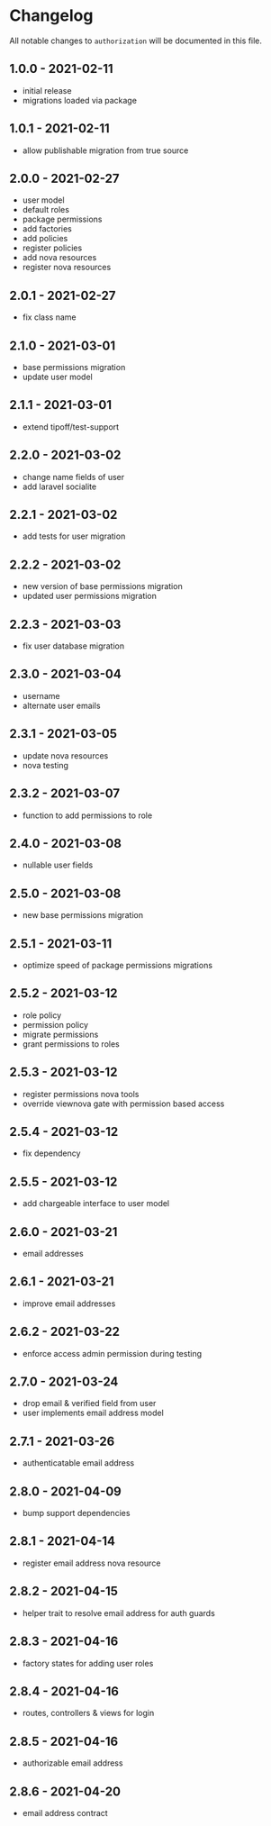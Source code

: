 # Changelog

All notable changes to `authorization` will be documented in this file.

## 1.0.0 - 2021-02-11

- initial release
- migrations loaded via package

## 1.0.1 - 2021-02-11

- allow publishable migration from true source

## 2.0.0 - 2021-02-27

- user model
- default roles
- package permissions
- add factories
- add policies
- register policies
- add nova resources
- register nova resources

## 2.0.1 - 2021-02-27

- fix class name

## 2.1.0 - 2021-03-01

- base permissions migration
- update user model

## 2.1.1 - 2021-03-01

- extend tipoff/test-support

## 2.2.0 - 2021-03-02

- change name fields of user
- add laravel socialite

## 2.2.1 - 2021-03-02

- add tests for user migration

## 2.2.2 - 2021-03-02

- new version of base permissions migration
- updated user permissions migration

## 2.2.3 - 2021-03-03

- fix user database migration

## 2.3.0 - 2021-03-04

- username
- alternate user emails

## 2.3.1 - 2021-03-05

- update nova resources
- nova testing

## 2.3.2 - 2021-03-07

- function to add permissions to role

## 2.4.0 - 2021-03-08

- nullable user fields

## 2.5.0 - 2021-03-08

- new base permissions migration

## 2.5.1 - 2021-03-11

- optimize speed of package permissions migrations

## 2.5.2 - 2021-03-12

- role policy
- permission policy
- migrate permissions
- grant permissions to roles

## 2.5.3 - 2021-03-12

- register permissions nova tools
- override viewnova gate with permission based access

## 2.5.4 - 2021-03-12

- fix dependency

## 2.5.5 - 2021-03-12

- add chargeable interface to user model

## 2.6.0 - 2021-03-21

- email addresses

## 2.6.1 - 2021-03-21

- improve email addresses

## 2.6.2 - 2021-03-22

- enforce access admin permission during testing

## 2.7.0 - 2021-03-24

- drop email & verified field from user
- user implements email address model

## 2.7.1 - 2021-03-26

- authenticatable email address

## 2.8.0 - 2021-04-09

- bump support dependencies

## 2.8.1 - 2021-04-14

- register email address nova resource

## 2.8.2 - 2021-04-15

- helper trait to resolve email address for auth guards

## 2.8.3 - 2021-04-16

- factory states for adding user roles

## 2.8.4 - 2021-04-16

- routes, controllers & views for login

## 2.8.5 - 2021-04-16

- authorizable email address

## 2.8.6 - 2021-04-20

- email address contract
